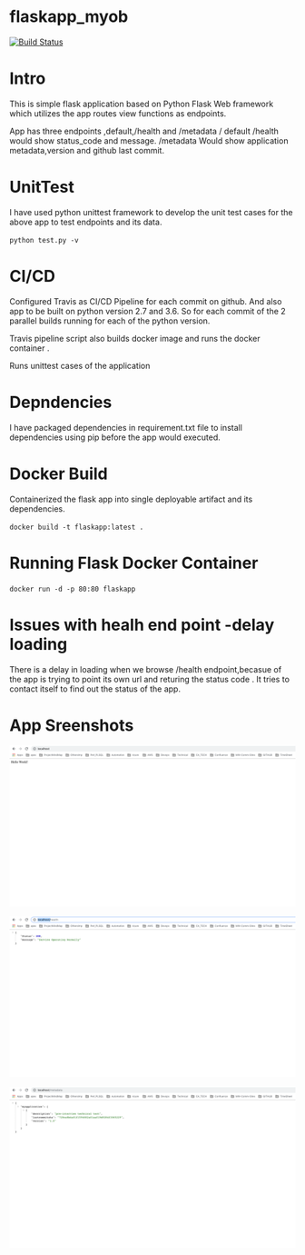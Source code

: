 # flaskapp_myob

[![Build Status](https://travis-ci.org/maheshmarri/flaskapp_myob.svg?branch=master)](https://travis-ci.org/maheshmarri/flaskapp_myob)

# Intro
This is simple flask application based on Python Flask Web framework which utilizes 
the app routes view functions as endpoints.

App has three endpoints ,default,/health and /metadata
/
    default 
/health 
    would show status_code and message.
/metadata 
    Would show application metadata,version  and github last commit.  


# UnitTest
I have used python unittest framework to develop the unit test cases for the above app to test 
endpoints and its data.

`python test.py -v`

# CI/CD 
Configured Travis as CI/CD Pipeline for each commit on github. And also app to be built on python version 2.7 and 3.6.
So for each commit of the 2 parallel builds running for each of the python version.

Travis pipeline script also builds docker image and runs the docker container .

Runs unittest cases of the application

# Depndencies
I have packaged dependencies in requirement.txt file to install dependencies using pip before the app would
executed.


# Docker Build
Containerized the flask app into single deployable artifact and its dependencies.

`docker build -t flaskapp:latest .`

# Running Flask Docker Container
`docker run -d -p 80:80 flaskapp`

# Issues with healh end point -delay loading

There is a delay in loading when we browse /health endpoint,becasue of the app is trying to point its own url and returing
the status code . It tries to contact itself to find out the status of the app. 


# App Sreenshots

![Screenshot](default.png) 

![Screenshot](health.png) 

![Screenshot](metadata.png) 